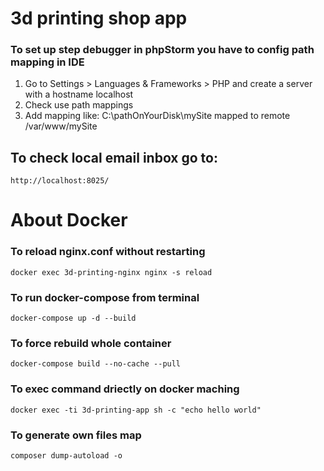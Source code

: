 # 3d printing shop app

### To set up step debugger in phpStorm you have to config path mapping in IDE
1. Go to Settings > Languages & Frameworks > PHP and create a server with a hostname localhost
2. Check use path mappings
3. Add mapping like: C:\pathOnYourDisk\mySite mapped to remote /var/www/mySite

## To check local email inbox go to:
```http://localhost:8025/```

# About Docker
### To reload nginx.conf without restarting
```docker exec 3d-printing-nginx nginx -s reload```
### To run docker-compose from terminal
```docker-compose up -d --build```
### To force rebuild whole container
```docker-compose build --no-cache --pull```
### To exec command driectly on docker maching
```docker exec -ti 3d-printing-app sh -c "echo hello world"```

### To generate own files map
```composer dump-autoload -o```
